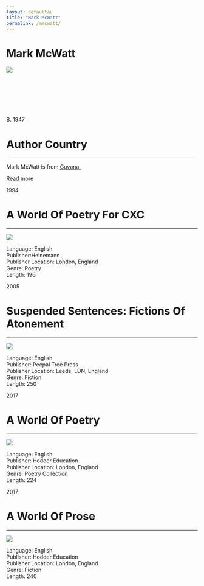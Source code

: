 ```yaml
---
layout: defaultau
title: "Mark McWatt"
permalink: /mmcwatt/
---
```

<!-- partial:index.partial.html -->
<div class="content">
    <h1> Mark McWatt</h1>
    <div class="quote">
        <div><img src="https://www.bimlitfest.org/sites/default/files/styles/author_home/public/images/authors/markus_x.jpg?itok=O-6cX_Pl" class="logo"></div>
    </div>
    <div class="timeline">
        <div style="padding-bottom:100px;"></div>
        <div class="block">
            <div class="date right"><p class="right"> B. 1947  </p></div>
            <div class="dot"></div>
            <div class="left first">
            <div class="author_country">
                <h1>Author Country</h1><hr>
          <div class="aclocation">  <p> Mark McWatt is from <a href="{{ site.baseurl }}/62">Guyana.</a></p></div>
                <div class="acreadmore"><a href="https://en.wikipedia.org/wiki/Mark_McWatt" target="_blank">Read more</a></div>
            </div>
            </div>
        </div>
        <div class="block">
            <div class="date left"><p class="left">1994</p></div>
            <div class="dot"></div>
            <div class="right">
                <h1>A World Of Poetry For CXC</h1><hr>
                <p><img src="https://i.gr-assets.com/images/S/compressed.photo.goodreads.com/books/1181146613l/1118761._SY475_.jpg"></p>
                <p>
                Language: English<br/>
                Publisher:Heinemann<br/>
                Publisher Location: London, England<br/>
                Genre: Poetry<br/>
                Length: 196 </p>
            </div>
        </div>
        <div class="block">
            <div class="date right"><p class="right hide">2005</p></div>
            <div class="dot"></div>
            <div class="left hide">
                <h1>Suspended Sentences: Fictions Of Atonement</h1><hr>
                <p><img src="https://images-na.ssl-images-amazon.com/images/I/41RVGBKNA2L._SX310_BO1,204,203,200_.jpg"></p>
                <p>
                Language: English<br/>
                Publisher: Peepal Tree Press<br/>
                Publisher Location: Leeds, LDN, England<br/>
                Genre: Fiction<br/>
                Length: 250
                </p>
            </div>
        </div>
        <div class="block">
            <div class="date left"><p class="left hide">2017</p></div>
            <div class="dot"></div>
            <div class="right">
                <h1>A World Of Poetry</h1><hr>
                <p><img src="https://m.media-amazon.com/images/I/51DtsgkUkPL.jpg"></p>
                <p>
                Language: English<br/>
                Publisher: Hodder Education<br/>
                Publisher Location: London, England<br/>
                Genre: Poetry Collection<br/>
                Length: 224</p>
            </div>
        </div>
        <div class="block">
            <div class="date right"><p class="right hide">2017</p></div>
            <div class="dot"></div>
            <div class="left">
                <h1>A World Of Prose</h1><hr>
                <p><img src="https://m.media-amazon.com/images/I/61T7duFg9BL.jpg"></p>
                <p>
                Language: English<br/>
                Publisher: Hodder Education<br/>
                Publisher Location: London, England<br/>
                Genre: Fiction<br/>
                Length: 240</p>
            </div>
        </div>
</div>
  <!-- partial -->
<script src='https://cdnjs.cloudflare.com/ajax/libs/jquery/3.1.1/jquery.min.js'></script><script  src="{{ site.baseurl }}/assets/js/authorscript.js"></script>